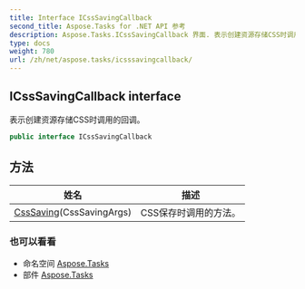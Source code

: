 ```yaml
---
title: Interface ICssSavingCallback
second_title: Aspose.Tasks for .NET API 参考
description: Aspose.Tasks.ICssSavingCallback 界面. 表示创建资源存储CSS时调用的回调
type: docs
weight: 780
url: /zh/net/aspose.tasks/icsssavingcallback/
---
```

## ICssSavingCallback interface

表示创建资源存储CSS时调用的回调。

```csharp
public interface ICssSavingCallback
```

## 方法

| 姓名 | 描述 |
| --- | --- |
| [CssSaving](../../aspose.tasks/icsssavingcallback/csssaving/)(CssSavingArgs) | CSS保存时调用的方法。 |

### 也可以看看

* 命名空间 [Aspose.Tasks](../../aspose.tasks/)
* 部件 [Aspose.Tasks](../../)


